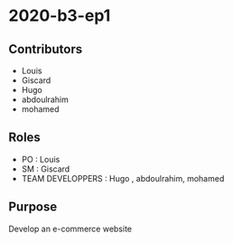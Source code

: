 # 2020-b3-ep1

## Contributors
 - Louis
 - Giscard
 - Hugo
 - abdoulrahim
 - mohamed
 
## Roles

 - PO : Louis
 - SM : Giscard
 - TEAM DEVELOPPERS : Hugo , abdoulrahim, mohamed
 
## Purpose

 Develop an e-commerce website
